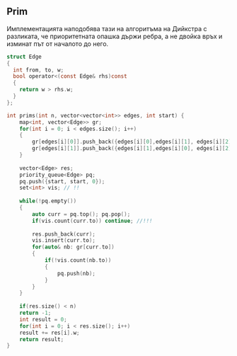 ## Prim
Имплементацията наподобява тази на алгоритъма на Дийкстра с разликата, че приоритетната опашка държи ребра, а не двойка връх и изминат път от началото до него.

```c
struct Edge
{
  int from, to, w;  
  bool operator<(const Edge& rhs)const
  {
    return w > rhs.w;
  }
};

int prims(int n, vector<vector<int>> edges, int start) {
    map<int, vector<Edge>> gr;
    for(int i = 0; i < edges.size(); i++)
    {
        gr[edges[i][0]].push_back({edges[i][0],edges[i][1], edges[i][2]});
        gr[edges[i][1]].push_back({edges[i][1],edges[i][0], edges[i][2]});
    }
    
    vector<Edge> res;
    priority_queue<Edge> pq;
    pq.push({start, start, 0});
    set<int> vis; // !!
    
    while(!pq.empty())
    {
        auto curr = pq.top(); pq.pop();
        if(vis.count(curr.to)) continue; //!!!
        
        res.push_back(curr);
        vis.insert(curr.to);
        for(auto& nb: gr[curr.to])
        {
            if(!vis.count(nb.to))
            {
                pq.push(nb);
            }
        }
    }
    
    if(res.size() < n)
    return -1;
    int result = 0;
    for(int i = 0; i < res.size(); i++)
    result += res[i].w;
    return result;
}

```
